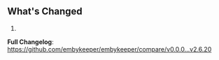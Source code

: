 ## What's Changed

1.

**Full Changelog**: https://github.com/embykeeper/embykeeper/compare/v0.0.0...v2.6.20
